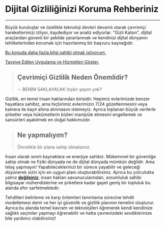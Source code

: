 
# Dijital Gizliliğinizi Koruma Rehberiniz 

------------------------------------------------------------------------

Büyük kuruluşlar ve özellikle teknoloji devleri devamlı olarak çevrimiçi
hareketlerimizi izliyor, kaydediyor ve analiz ediyorlar. "Gizli Kalsın",
dijital araçlardan güvenli bir şekilde yararlanmak ve kendinizi dijital
dünyanın tehlikelerinden korumak için hazırlanmış bir başvuru
kaynağıdır.

[Bu konuda daha fazla bilgi sahibi olmak
istiyorum.](https://gizlikalsin.com/temel-kavramlar/)

[Tavsiye Edilen Uygulama ve Hizmetleri
Göster.](https://gizlikalsin.com/tavsiyeler/)

> ## Çevrimiçi Gizlilik Neden Önemlidir? 
>
> -- BENİM SAKLAYACAK hiçbir şeyim yok?

Gizlilik, en temel insan haklarından birisidir. Hepimiz evlerimizde
benzer hayatlara sahibiz, ama hiçbirimiz evlerimizin 7/24 gözetlenmesini
veya kamera ile kayıt altına alınmasını istemeyiz. Ayrıca toplanan büyük
verilerle şirketler veya hükümetlerin bizleri manipüle etmesini
engellemek ve sansürleri aşabilmek en doğal hakkımızdır.

> ## **Ne yapmalıyım?** 
>
> Öncelikle bir plana sahip olmalısınız.

İnsan olarak sınırlı kaynaklara ve enerjiye sahibiz. Mükemmel bir
güvenliğe sahip olmak ne fiziki dünyada ne de dijital dünyada mümkün
değildir. Ama telaş yapmayın! Yapabileceklerinizi bir sürece yayabilir
ve geleceği düşünerek sizin için en uygun planı oluşturabilirsiniz.
Ayrıca bu yolculukta yalnız
[**değilsiniz**](https://gizlikalsin.com.ibrave.host/yalniz-degilsiniz-bir-cozum-var/);
insan hakları savunucularından, sorumluluk sahibi bilgisayar
mühendislerine ve şirketlere kadar gayet geniş bir topluluk bu alanda
efor sarfetmektedir.

Tehditleri belirleme ve karşı önlemleri tanımlama sürecine tehdit
modellemesi denir ve her iyi güvenlik ve gizlilik planının temelini
oluşturur. Ayrıca bu alanda temel kavram ve teknolojileri öğrenerek
kendi kendinize sağlıklı seçimler yapmayı öğrenebilir ve hatta
çevrenizdeki sevdiklerinize bile yardımcı olabilirsiniz!
